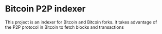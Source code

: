 # Bitcoin P2P indexer

This project is an indexer for Bitcoin and Bitcoin forks. It takes advantage of the P2P protocol in Bitcoin to fetch blocks and transactions 